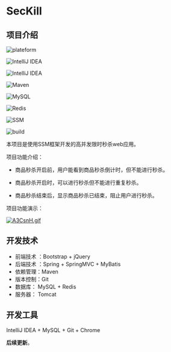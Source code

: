 # SecKill

## 项目介绍

![plateform](https://img.shields.io/badge/plateform-windows-lightgrey.svg) 

![IntelliJ IDEA](https://img.shields.io/badge/IntelliJ%20IDEA-2018.2.7-red.svg) 

![IntelliJ IDEA](https://img.shields.io/badge/JDK-1.8.0_121-#9A32CD.svg) 

![Maven](https://img.shields.io/badge/Maven-3.6.0-ff69b4.svg) 

![MySQL](https://img.shields.io/badge/MySQL-5.7.21-#ADD8E6.svg) 

![Redis](https://img.shields.io/badge/Redis-3.2.100-#ADD8E6.svg) 

![SSM](https://img.shields.io/badge/SSM-framework-brightgreen.svg) 

![build](https://img.shields.io/badge/build-passing-brightgreen.svg) 

本项目是使用SSM框架开发的高并发限时秒杀web应用。

项目功能介绍：

+ 商品秒杀开启前，用户能看到商品秒杀倒计时，但不能进行秒杀。

+ 商品秒杀开启时，可以进行秒杀但不能进行重复秒杀。

+ 商品秒杀结束后，显示商品秒杀已结束，阻止用户进行秒杀。

  

项目功能演示：

[![A3CsnH.gif](https://s2.ax1x.com/2019/03/21/A3CsnH.gif)](https://imgchr.com/i/A3CsnH)



## 开发技术

+ 前端技术 ：Bootstrap + jQuery 
+ 后端技术 ：Spring + SpringMVC + MyBatis 
+ 依赖管理：Maven
+ 版本控制：Git
+ 数据库： MySQL + Redis
+ 服务器： Tomcat



## 开发工具

IntelliJ IDEA + MySQL + Git + Chrome



**后续更新**。

